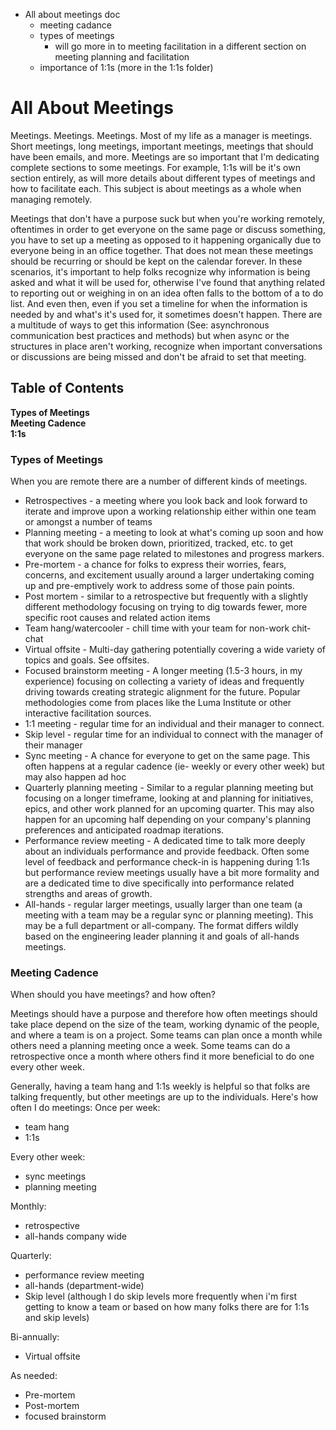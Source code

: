 - All about meetings doc
  - meeting cadance
  - types of meetings
    - will go more in to meeting facilitation in a different section on meeting planning and facilitation
  - importance of 1:1s (more in the 1:1s folder)

# All About Meetings

Meetings. Meetings. Meetings. Most of my life as a manager is meetings. Short meetings, long meetings, important meetings, meetings that should have been emails, and more. Meetings are so important that I'm dedicating complete sections to some meetings. For example, 1:1s will be it's own section entirely, as will more details about different types of meetings and how to facilitate each. This subject is about meetings as a whole when managing remotely.

Meetings that don't have a purpose suck but when you're working remotely, oftentimes in order to get everyone on the same page or discuss something, you have to set up a meeting as opposed to it happening organically due to everyone being in an office together. That does not mean these meetings should be recurring or should be kept on the calendar forever. In these scenarios, it's important to help folks recognize why information is being asked and what it will be used for, otherwise I've found that anything related to reporting out or weighing in on an idea often falls to the bottom of a to do list. And even then, even if you set a timeline for when the information is needed by and what's it's used for, it sometimes doesn't happen. There are a multitude of ways to get this information (See: asynchronous communication best practices and methods) but when async or the structures in place aren't working, recognize when important conversations or discussions are being missed and don't be afraid to set that meeting.

## Table of Contents
**Types of Meetings**  
**Meeting Cadence**  
**1:1s** 

### Types of Meetings 

When you are remote there are a number of different kinds of meetings.
- Retrospectives - a meeting where you look back and look forward to iterate and improve upon a working relationship either within one team or amongst a number of teams
- Planning meeting - a meeting to look at what's coming up soon and how that work should be broken down, prioritized, tracked, etc. to get everyone on the same page related to milestones and progress markers.
- Pre-mortem - a chance for folks to express their worries, fears, concerns, and excitement usually around a larger undertaking coming up and pre-emptively work to address some of those pain points.
- Post mortem - similar to a retrospective but frequently with a slightly different methodology focusing on trying to dig towards fewer, more specific root causes and related action items
- Team hang/watercooler - chill time with your team for non-work chit-chat
- Virtual offsite - Multi-day gathering potentially covering a wide variety of topics and goals. See offsites.
- Focused brainstorm meeting - A longer meeting (1.5-3 hours, in my experience) focusing on collecting a variety of ideas and frequently driving towards creating strategic alignment for the future. Popular methodologies come from places like the Luma Institute or other interactive facilitation sources.
- 1:1 meeting - regular time for an individual and their manager to connect.
- Skip level - regular time for an individual to connect with the manager of their manager
- Sync meeting - A chance for everyone to get on the same page. This often happens at a regular cadence (ie- weekly or every other week) but may also happen ad hoc
- Quarterly planning meeting - Similar to a regular planning meeting but focusing on a longer timeframe, looking at and planning for initiatives, epics, and other work planned for an upcoming quarter. This may also happen for an upcoming half depending on your company's planning preferences and anticipated roadmap iterations.
- Performance review meeting - A dedicated time to talk more deeply about an individuals performance and provide feedback. Often some level of feedback and performance check-in is happening during 1:1s but performance review meetings usually have a bit more formality and are a dedicated time to dive specifically into performance related strengths and areas of growth.
- All-hands - regular larger meetings, usually larger than one team (a meeting with a team may be a regular sync or planning meeting). This may be a full department or all-company. The format differs wildly based on the engineering leader planning it and goals of all-hands meetings.

### Meeting Cadence
When should you have meetings? and how often?

Meetings should have a purpose and therefore how often meetings should take place depend on the size of the team, working dynamic of the people, and where a team is on a project. Some teams can plan once a month while others need a planning meeting once a week. Some teams can do a retrospective once a month where others find it more beneficial to do one every other week.

Generally, having a team hang and 1:1s weekly is helpful so that folks are talking frequently, but other meetings are up to the individuals. Here's how often I do meetings:
Once per week:
- team hang
- 1:1s

Every other week:
- sync meetings
- planning meeting

Monthly:
- retrospective
- all-hands company wide

Quarterly:
- performance review meeting
- all-hands (department-wide)
- Skip level (although I do skip levels more frequently when i'm first getting to know a team or based on how many folks there are for 1:1s and skip levels)

Bi-annually:
- Virtual offsite 

As needed:
- Pre-mortem
- Post-mortem
- focused brainstorm

